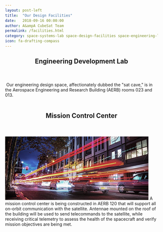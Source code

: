 ```yaml
---
layout: post-left
title:  "Our Design Facilities"
date:   2018-09-16 00:00:00
author: A&ampA CubeSat Team
permalink: /facilities.html
category: space-systems-lab space-design-facilities space-engineering-lab
icon: fa-drafting-compass
---
```


<section class="wrapper style4">
	<header><h2> Engineering Development Lab </h2></header>
	<span class="image featured"><img src="/images/satcave.jpg" alt=""></span>
	Our engineering design space, affectionately dubbed the "sat cave," is in the Aerospace Engineering and Research Building (AERB) rooms 023 and 013. <br/><br/>
	<!--
     <div class="row">
		<div class="4u">						
			<section>
				<header>
				<h3>T-Vac Chamber</h3>
				</header>
				<p>With industry support, students from our department have put together a thermal vaccum chamber that we can use to rigorously test the space-readiness of our satellites.</p>
				<span class="imagenb featured"><img src="/images/pic03.jpg" alt=""></span>
			</section>					
		</div>
		<div class="4u">						
			<section>
				<header>
				<h3>Vibrational Table</h3>
				</header>
				<p>A newly purchased vibrational table allows us to assess the structural integrity of our satellites before we send them for launch.<br><br/></p>
				<span class="imagenb featured"><img src="/images/pic03.jpg" alt=""></span>
			</section>				
		</div>
		<div class="4u">						
			<section>
				<header>
				<h3>Clean Room</h3>
				</header>
				<p>An on-campus clean room supports final flight model integration.<br><br/><br><br/></p>
				<span class="imagenb featured"><img src="/images/pic03.jpg" alt=""></span>
			</section>						
		</div>
	</div>
     -->
</section>
<section class="wrapper style2">
	<header><h2> Mission Control Center</h2></header>
	<span class="image featured"><img src="/images/pic03.jpg" alt=""></span>
	A mission control center is being constructed in AERB 120 that will support all on-orbit communication with the satellite. Antennae mounted on the roof of the building will be used to send telecommands to the satellite, while receiving critical telemetry to assess the health of the spacecraft and verify mission objectives are being met.
</section>

